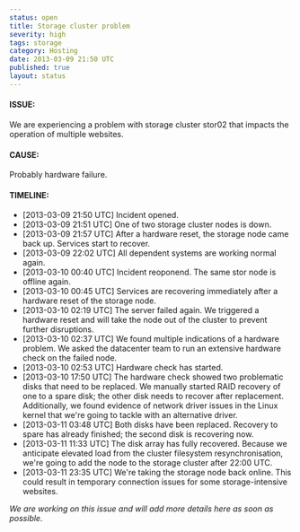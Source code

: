 ```yaml
---
status: open
title: Storage cluster problem
severity: high
tags: storage
category: Hosting
date: 2013-03-09 21:50 UTC
published: true
layout: status
---
```


#### ISSUE:

We are experiencing a problem with storage cluster stor02 that impacts the operation of multiple websites. 


#### CAUSE:

Probably hardware failure. 


#### TIMELINE:

* [2013-03-09 21:50 UTC] Incident opened. 
* [2013-03-09 21:51 UTC] One of two storage cluster nodes is down.
* [2013-03-09 21:57 UTC] After a hardware reset, the storage node came back up. Services start to recover.
* [2013-03-09 22:02 UTC] All dependent systems are working normal again.
* [2013-03-10 00:40 UTC] Incident reoponend. The same stor node is offline again.
* [2013-03-10 00:45 UTC] Services are recovering immediately after a hardware reset of the storage node.
* [2013-03-10 02:19 UTC] The server failed again. We triggered a hardware reset and will take the node out of the cluster to prevent further disruptions.
* [2013-03-10 02:37 UTC] We found multiple indications of a hardware problem. We asked the datacenter team to run an extensive hardware check on the failed node.
* [2013-03-10 02:53 UTC] Hardware check has started.
* [2013-03-10 17:50 UTC] The hardware check showed two problematic disks that need to be replaced. We manually started RAID recovery of one to a spare disk; the other disk needs to recover after replacement. Additionally, we found evidence of network driver issues in the Linux kernel that we're going to tackle with an alternative driver.
* [2013-03-11 03:48 UTC] Both disks have been replaced. Recovery to spare has already finished; the second disk is recovering now.
* [2013-03-11 11:33 UTC] The disk array has fully recovered. Because we anticipate elevated load from the cluster filesystem resynchronisation, we're going to add the node to the storage cluster after 22:00 UTC.
* [2013-03-11 23:35 UTC] We're taking the storage node back online. This could result in temporary connection issues for some storage-intensive websites.

*We are working on this issue and will add more details here as soon as possible.*
